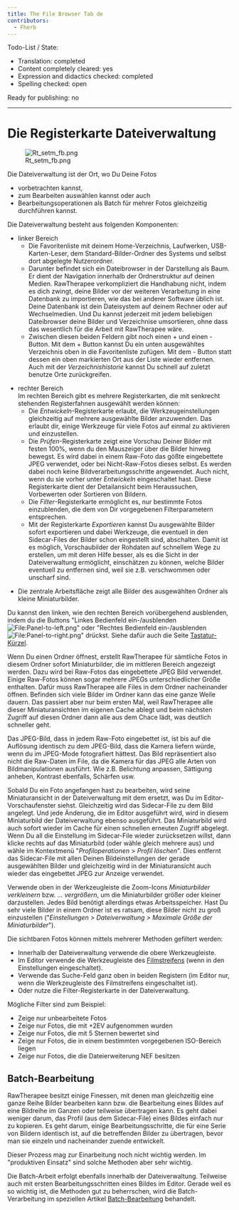 ```yaml
---
title: The File Browser Tab de
contributors:
  - Fherb
---
```


Todo-List / State:

- Translation: completed
- Content completely cleared: yes
- Expression and didactics checked: completed
- Spelling checked: open

Ready for publishing: no

------------------------------------------------------------------------

# Die Registerkarte Dateiverwaltung

<figure>
<img src="/images/Rt_setm_fb.png" title="Rt_setm_fb.png" />
<figcaption>Rt_setm_fb.png</figcaption>
</figure>

Die Dateiverwaltung ist der Ort, wo Du Deine Fotos

- vorbetrachten kannst,
- zum Bearbeiten auswählen kannst oder auch
- Bearbeitungsoperationen als Batch für mehrer Fotos gleichzeitig
  durchführen kannst.

Die Dateiverwaltung besteht aus folgenden Komponenten:

- linker Bereich
  - Die Favoritenliste mit deinem Home-Verzeichnis, Laufwerken,
    USB-Karten-Leser, dem Standard-Bilder-Ordner des Systems und selbst
    dort abgelegte Nutzerordner.
  - Darunter befindet sich ein Dateibrowser in der Darstellung als Baum.
    Er dient der Navigation innerhalb der Ordnerstruktur auf deinen
    Medien. RawTherapee verkompliziert die Handhabung nicht, indem es
    dich zwingt, deine Bilder vor der weiteren Verarbeitung in eine
    Datenbank zu importieren, wie das bei anderer Software üblich ist.
    Deine Datenbank ist dein Dateisystem auf deinem Rechner oder auf
    Wechselmedien. Und Du kannst jederzeit mit jedem beliebigen
    Dateibrowser deine Bilder und Verzeichnise umsortieren, ohne dass
    das wesentlich für die Arbeit mit RawTherapee wäre.
  - Zwischen diesen beiden Feldern gibt noch einen + und einen - Button.
    Mit dem + Button kannst Du ein unten ausgewähltes Verzeichnis oben
    in die Favoritenliste zufügen. Mit dem - Button statt dessen ein
    oben markierten Ort aus der Liste wieder entfernen. Auch mit der
    *Verzeichnishistorie* kannst Du schnell auf zuletzt benutze Orte
    zurückgreifen.

<!-- -->

- rechter Bereich  
  Im rechten Bereich gibt es mehrere Registerkarten, die mit senkrecht
  stehenden Registerfahnen ausgewählt werden können:
  - Die *Entwickeln*-Registerkarte erlaubt, die Werkzeugeinstellungen
    gleichzeitig auf mehrere ausgewählte Bilder anzuwenden. Das erlaubt
    dir, einige Werkzeuge für viele Fotos auf einmal zu aktivieren und
    einzustellen.
  - Die *Prüfen*-Registerkarte zeigt eine Vorschau Deiner Bilder mit
    festen 100%, wenn du den Mauszeiger über die Bilder hinweg bewegst.
    Es wird dabei in einem Raw-Foto das gößte eingebettete JPEG
    verwendet, oder bei Nicht-Raw-Fotos dieses selbst. Es werden dabei
    noch keine Bildverarbeitungsschritte angewendet. Auch nicht, wenn du
    sie vorher unter *Entwickeln* eingeschaltet hast. Diese
    Registerkarte dient der Detailansicht beim Heraussuchen, Vorbewerten
    oder Sortieren von Bildern.
  - Die *Filter*-Registerkarte ermöglicht es, nur bestimmte Fotos
    einzublenden, die dem von Dir vorgegebenen Filterparametern
    entsprechen.
  - Mit der Registerkarte *Exportieren* kannst Du ausgewählte Bilder
    sofort exportieren und dabei Werkzeuge, die eventuell in den
    Sidecar-Files der Bilder schon eingestellt sind, abschalten. Damit
    ist es möglich, Vorschaubilder der Rohdaten auf schnellem Wege zu
    erstellen, um mit deren Hilfe besser, als es die Sicht in der
    Dateiverwaltung ermöglicht, einschätzen zu können, welche Bilder
    eventuell zu entfernen sind, weil sie z.B. verschwommen oder
    unscharf sind.

<!-- -->

- Die zentrale Arbeitsfläche zeigt alle Bilder des ausgewählten Ordner
  als kleine Miniaturbilder.

Du kannst den linken, wie den rechten Bereich vorübergehend ausblenden,
indem du die Buttons "Linkes Bedienfeld ein-/ausblenden
![<File:Panel-to-left.png>](Panel-to-left.png "File:Panel-to-left.png")"
oder "Rechtes Bedienfeld ein-/ausblenden
![<File:Panel-to-right.png>](Panel-to-right.png "File:Panel-to-right.png")"
drückst. Siehe dafür auch die Seite
[Tastatur-Kürzel](Keyboard_Shortcuts/de.md).

Wenn Du einen Ordner öffnest, erstellt RawTherapee für sämtliche Fotos
in diesem Ordner sofort Miniaturbilder, die im mittleren Bereich
angezeigt werden. Dazu wird bei Raw-Fotos das eingebettete JPEG Bild
verwendet. Einige Raw-Fotos können sogar mehrere JPEGs unterschiedlicher
Größe enthalten. Dafür muss RawTherapee alle Files in dem Ordner
nacheinander öffnen. Befinden sich viele Bilder im Ordner kann das eine
ganze Weile dauern. Das passiert aber nur beim ersten Mal, weil
RawTherapee alle dieser Miniaturansichten im eigenen Cache ablegt und
beim nächsten Zugriff auf diesen Ordner dann alle aus dem Chace lädt,
was deutlich schneller geht.

Das JPEG-Bild, dass in jedem Raw-Foto eingebettet ist, ist bis auf die
Auflösung identisch zu dem JPEG-Bild, dass die Kamera liefern würde,
wenn du im JPEG-Mode fotografiert hättest. Das Bild repräsentiert also
nicht die Raw-Daten im File, da die Kamera für das JPEG alle Arten von
Bildmanipulationen ausführt. Wie z.B. Belichtung anpassen, Sättigung
anheben, Kontrast ebenfalls, Schärfen usw.

Sobald Du ein Foto angefangen hast zu bearbeiten, wird seine
Miniaturansicht in der Dateiverwaltung mit dem ersetzt, was Du im
Editor-Vorschaufenster siehst. Gleichzeitig wird das Sidecar-File zu dem
Bild angelegt. Und jede Änderung, die im Editor ausgeführt wird, wird in
diesem Miniaturbild der Dateiverwaltung ebenso ausgeführt. Das
Miniaturbild wird auch sofort wieder im Cache für einen schnellen
erneuten Zugriff abgelegt. Wenn Du all die Einstellung im Sidecar-File
wieder zurücksetzen willst, dann klicke rechts auf das Miniaturbild
(oder wähle gleich mehrere aus) und wähle im Kontextmenü
"*Profiloperationen* \> *Profil löschen*". Dies entfernt das
Sidecar-File mit allen Deinen Bildeinstellungen der gerade ausgewählten
Bilder und gleichzeitig wird in der Miniaturansicht auch wieder das
eingebettet JPEG zur Anzeige verwendet.

Verwende oben in der Werkzeugleiste die Zoom-Icons *Miniaturbilder
verkleinern* bzw. *... vergrößern*, um die Miniaturbilder größer oder
kleiner darzustellen. Jedes Bild benötigt allerdings etwas
Arbeitsspeicher. Hast Du sehr viele Bilder in einem Ordner ist es
ratsam, diese Bilder nicht zu groß einzustellen ("*Einstellungen \>
Dateiverwaltung \> Maximale Größe der Miniaturbilder*").

Die sichtbaren Fotos können mittels mehrerer Methoden gefiltert werden:

- Innerhalb der Dateiverwaltung verwende die obere Werkzeugleiste.
- Im Editor verwende die Werkzeugleiste des
  [Filmstreifens](The_Image_Editor_Tab/de#Der_Filmstreifen.md)
  (wenn in den Einstellungen eingeschaltet).
- Verwende das Suche-Feld ganz oben in beiden Registern (im Editor nur,
  wenn die Werkzeugleiste des Filmstreifens eingeschaltet ist).
- Oder nutze die Filter-Registerkarte in der Dateiverwaltung.

Mögliche Filter sind zum Beispiel:

- Zeige nur unbearbeitete Fotos
- Zeige nur Fotos, die mit +2EV aufgenommen wurden
- Zeige nur Fotos, die mit 5 Sternen bewertet sind
- Zeige nur Fotos, die in einem bestimmten vorgegebenen ISO-Bereich
  liegen
- Zeige nur Fotos, die die Dateierweiterung NEF besitzen

## Batch-Bearbeitung

RawTherapee besitzt einige Finessen, mit denen man gleichzeitig eine
ganze Reihe Bilder bearbeiten kann bzw. die Bearbeitung eines Bildes auf
eine Bildreihe im Ganzen oder teilweise übertragen kann. Es geht dabei
weniger darum, das Profil (aus dem Sidecar-File) eines Bildes einfach
nur zu kopieren. Es geht darum, einige Bearbeitungsschritte, die für
eine Serie von Bildern identisch ist, auf die betreffenden Bilder zu
übertragen, bevor man sie einzeln und nacheinander zuende entwickelt.

Dieser Prozess mag zur Einarbeitung noch nicht wichtig werden. Im
"produktiven Einsatz" sind solche Methoden aber sehr wichtig.

Die Batch-Arbeit erfolgt ebenfalls innerhalb der Dateiverwaltung.
Teilweise auch mit ersten Bearbeitungsschritten eines Bildes im Editor.
Gerade weil es so wichtig ist, die Methoden gut zu beherrschen, wird die
Batch-Verarbeitung im speziellen Artikel
[Batch-Bearbeitung](Batch_Adjustments_-_Sync/de.md) behandelt.

